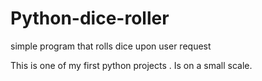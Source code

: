# Python-dice-roller
simple program that rolls dice upon user request

This is one of my first python projects . Is on a small scale.
